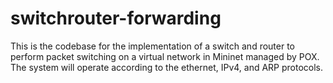 # switchrouter-forwarding
 This is the codebase for the implementation of a switch and router to perform packet switching on a virtual network in Mininet managed by POX. The system will operate according to the ethernet, IPv4, and ARP protocols. 
